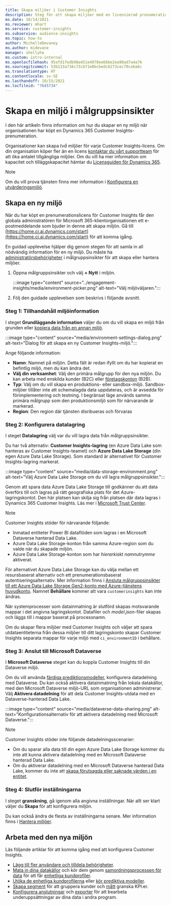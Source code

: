 ```yaml
---
title: Skapa miljöer i Customer Insights
description: Steg för att skapa miljöer med en licensierad prenumeration för Dynamics 365 Customer Insights.
ms.date: 10/14/2021
ms.reviewer: mhart
ms.service: customer-insights
ms.subservice: audience-insights
ms.topic: how-to
author: MichelleDevaney
ms.author: midevane
manager: shellyha
ms.custom: intro-internal
ms.openlocfilehash: 95afd1fedb98a451e4978ee66be2ea98ad7a4a76
ms.sourcegitcommit: 53b133a716c73cb71e8bcbedc6273cec70ceba6c
ms.translationtype: HT
ms.contentlocale: sv-SE
ms.lasthandoff: 10/15/2021
ms.locfileid: "7645734"
---
```

# <a name="create-an-environment-in-audience-insights"></a>Skapa en miljö i målgruppsinsikter

I den här artikeln finns information om hur du skapar en ny miljö när organisationen har köpt en Dynamics 365 Customer Insights-prenumeration. 

Organisationer kan skapa *två* miljöer för varje Customer Insights-licens. Om din organisation köper fler än en licens [kontaktar du vårt supportteam](https://go.microsoft.com/fwlink/?linkid=2079641) för att öka antalet tillgängliga miljöer. Om du vill ha mer information om kapacitet och tilläggskapacitet hämtar du [Licensguiden för Dynamics 365](https://go.microsoft.com/fwlink/?LinkId=866544).

> [!NOTE]
> Om du vill prova tjänsten finns mer information i [Konfigurera en utvärderingsmiljö](../trial-signup.md). 

## <a name="create-a-new-environment"></a>Skapa en ny miljö

När du har köpt en prenumerationslicens för Customer Insights får den globala administratören för Microsoft 365-klientorganisationen ett e-postmeddelande som bjuder in denne att skapa miljön. Gå till [https://home.ci.ai.dynamics.com/start](https://home.ci.ai.dynamics.com/start) för att komma igång. 

En guidad upplevelse hjälper dig genom stegen för att samla in all nödvändig information för en ny miljö. Du måste ha [administratörsbehörigheter](permissions.md) i målgruppsinsikter för att skapa eller hantera miljöer.

1. Öppna målgruppsinsikter och välj **+ Nytt** i miljön.
  
   :::image type="content" source="../engagement-insights/media/environment-picker.png" alt-text="Välj miljöväljaren.":::

1. Följ den guidade upplevelsen som beskrivs i följande avsnitt.

### <a name="step-1-provide-environment-information"></a>Steg 1: Tillhandahåll miljöinformation

I steget **Grundläggande information** väljer du om du vill skapa en miljö från grunden eller [kopiera data från en annan miljö](manage-environments.md#copy-the-environment-configuration).

   :::image type="content" source="media/environment-settings-dialog.png" alt-text="Dialog för att skapa en ny Customer Insights-miljö.":::

Ange följande information:
   - **Namn**: Namnet på miljön. Detta fält är redan ifyllt om du har kopierat en befintlig miljö, men du kan ändra det.
   - **Välj din verksamhet**: Välj den primära målgrupp för den nya miljön. Du kan arbeta med enskilda kunder (B2C) eller [företagskonton](work-with-business-accounts.md) (B2B).
   - **Typ**: Välj om du vill skapa en produktions- eller sandbox-miljö. Sandbox-miljöer tillåter inte att schemalagda data uppdateras, och är avsedda för förimplementering och testning. I begränsat läge används samma primära målgrupp som den produktionsmiljö som för närvarande är markerad.
   - **Region**: Den region där tjänsten disribueras och förvaras

### <a name="step-2-configure-data-storage"></a>Steg 2: Konfigurera datalagring

I steget **Datalagring** välj var du vill lagra data från målgruppsinsikter.

Du har två alternativ: **Customer Insights-lagring** (en Azure Data Lake som hanteras av Customer Insights-teamet) och **Azure Data Lake Storage** (din egen Azure Data Lake Storage). Som standard är alternativet för Customer Insights-lagring markerat.

:::image type="content" source="media/data-storage-environment.png" alt-text="Välj Azure Data Lake Storage om du vill lagra målgruppsinsikter.":::

Genom att spara data Azure Data Lake Storage till godkänner du att data överförs till och lagras på rätt geografiska plats för det Azure-lagringskontot. Den här platsen kan skilja sig från platsen där data lagras i Dynamics 365 Customer Insights. Läs mer i [Microsoft Trust Center](https://www.microsoft.com/trust-center).

> [!NOTE]
> Customer Insights stöder för närvarande följande:
> - Inmatad entiteter Power BI dataflöden som lagras i en Microsoft Dataverse hanterad Data Lake.  
> - Azure Data Lake Storage-konton från samma Azure-region som du valde när du skapade miljön.
> - Azure Data Lake Storage-konton som har *hierarkiskt namnutrymme* aktiverat.

För alternativet Azure Data Lake Storage kan du välja mellan ett resursbaserat alternativ och ett prenumerationsbaserat autentiseringsalternativ. Mer information finns i [Ansluta målgruppsinsikter till ett Azure Data Lake Storage Gen2-konto med Azure-tjänstens huvudkonto](connect-service-principal.md). Namnet **Behållare** kommer att vara `customerinsights` kan inte ändras.

När systemprocesser som datainmatning är slutförd skapas motsvarande mappar i det angivna lagringskontot. Datafiler och *model.json*-filer skapas och läggs till i mappar baserat på processnamn.

Om du skapar flera miljöer med Customer Insights och väljer att spara utdataentiteterna från dessa miljöer till ditt lagringskonto skapar Customer Insights separata mappar för varje miljö med `ci_environmentID` i behållare.

### <a name="step-3-connect-to-microsoft-dataverse"></a>Steg 3: Anslut till Microsoft Dataverse
   
I **Microsoft Dataverse** steget kan du koppla Customer Insights till din Dataverse miljö.

Om du vill använda [färdiga prediktionsmodeller](predictions-overview.md#out-of-box-models), konfigurera datadelning med Dataverse. Du kan också aktivera datainmatning från lokala datakällor, med den Microsoft Dataverse miljö-URL som organisationen administrerar. Välj **Aktivera datadelning** för att dela Customer Insights-utdata med en Dataverse-hanterad Data Lake.

:::image type="content" source="media/dataverse-data-sharing.png" alt-text="Konfigurationsalternativ för att aktivera datadelning med Microsoft Dataverse.":::

> [!NOTE]
> Customer Insights stöder inte följande datadelningsscenarier:
> - Om du sparar alla data till din egen Azure Data Lake Storage kommer du inte att kunna aktivera datadelning med en Microsoft Dataverse hanterad Data Lake.
> - Om du aktiverar datadelning med en Microsoft Dataverse hanterad Data Lake, kommer du inte att [skapa förutsagda eller saknade värden i en entitet](predictions.md).

### <a name="step-4-finalize-the-settings"></a>Steg 4: Slutför inställningarna

I steget **granskning**, gå igenom alla angivna inställningar. När allt ser klart väljer du **Skapa** för att konfigurera miljön. 

Du kan också ändra de flesta av inställningarna senare. Mer information finns i [Hantera miljöer](manage-environments.md).

## <a name="work-with-your-new-environment"></a>Arbeta med den nya miljön

Läs följande artiklar för att komma igång med att konfigurera Customer Insights. 

- [Lägg till fler användare och tilldela behörigheter](permissions.md).
- [Mata in dina datakällor](data-sources.md) och kör dem genom [samordningsprocessen för data](data-unification.md) för att får [enhetliga kundprofiler](customer-profiles.md).
- [Utöka de enhetliga kundprofilerna](enrichment-hub.md) eller [kör prediktiva modeller](predictions-overview.md).
- [Skapa segment](segments.md) för att gruppera kunder och [mått](measures.md) granska KPI:er.
- [Konfigurera anslutningar](connections.md) och [exporter](export-destinations.md) för att bearbeta underuppsättningar av dina data i andra program.
